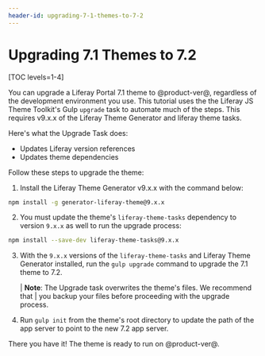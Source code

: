```yaml
---
header-id: upgrading-7-1-themes-to-7-2
---
```


# Upgrading 7.1 Themes to 7.2

[TOC levels=1-4]

You can upgrade a Liferay Portal 7.1 theme to @product-ver@, regardless of the
development environment you use. This tutorial uses the the Liferay JS Theme 
Toolkit's Gulp `upgrade` task to automate much of the steps. This requires 
v9.x.x of the Liferay Theme Generator and liferay theme tasks. 

Here's what the Upgrade Task does:

- Updates Liferay version references
- Updates theme dependencies

Follow these steps to upgrade the theme:

1.  Install the Liferay Theme Generator v9.x.x with the command below:

```bash
npm install -g generator-liferay-theme@9.x.x
```

2.  You must update the theme's `liferay-theme-tasks` dependency to version 
    `9.x.x` as well to run the upgrade process:
    
```bash
npm install --save-dev liferay-theme-tasks@9.x.x
```

3.  With the `9.x.x` versions of the `liferay-theme-tasks` and Liferay Theme 
    Generator installed, run the `gulp upgrade` command to upgrade the 7.1 theme 
    to 7.2.

    | **Note**: The Upgrade task overwrites the theme's files. We recommend that 
    | you backup your files before proceeding with the upgrade process.

4.  Run `gulp init` from the theme's root directory to update the path of the 
    app server to point to the new 7.2 app server. 

There you have it! The theme is ready to run on @product-ver@. 
